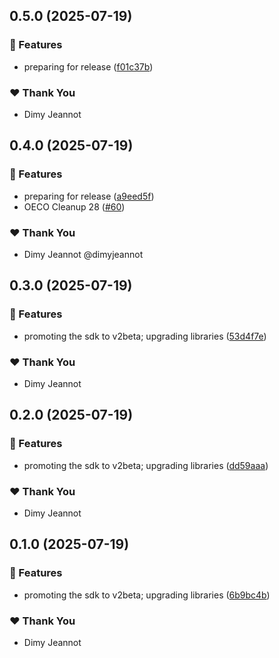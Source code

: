 ## 0.5.0 (2025-07-19)

### 🚀 Features

- preparing for release ([f01c37b](https://github.com/openecosystems/ecosystem/commit/f01c37b))

### ❤️ Thank You

- Dimy Jeannot

## 0.4.0 (2025-07-19)

### 🚀 Features

- preparing for release ([a9eed5f](https://github.com/openecosystems/ecosystem/commit/a9eed5f))
- OECO Cleanup 28 ([#60](https://github.com/openecosystems/ecosystem/pull/60))

### ❤️ Thank You

- Dimy Jeannot @dimyjeannot

## 0.3.0 (2025-07-19)

### 🚀 Features

- promoting the sdk to v2beta; upgrading libraries ([53d4f7e](https://github.com/openecosystems/ecosystem/commit/53d4f7e))

### ❤️ Thank You

- Dimy Jeannot

## 0.2.0 (2025-07-19)

### 🚀 Features

- promoting the sdk to v2beta; upgrading libraries ([dd59aaa](https://github.com/openecosystems/ecosystem/commit/dd59aaa))

### ❤️ Thank You

- Dimy Jeannot

## 0.1.0 (2025-07-19)

### 🚀 Features

- promoting the sdk to v2beta; upgrading libraries ([6b9bc4b](https://github.com/openecosystems/ecosystem/commit/6b9bc4b))

### ❤️ Thank You

- Dimy Jeannot